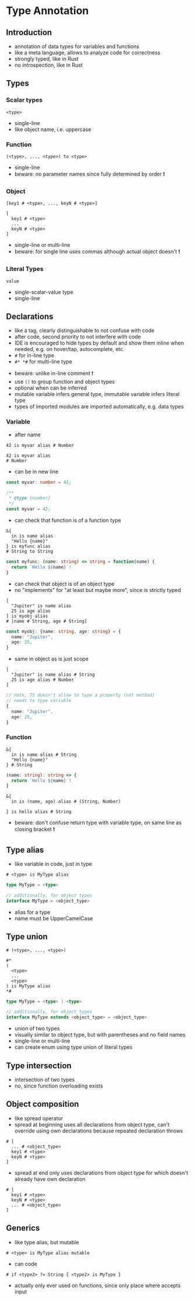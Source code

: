 # Type Annotation



## Introduction

- annotation of data types for variables and functions
- like a meta language, allows to analyze code for correctness
- strongly typed, like in Rust
- no introspection, like in Rust



## Types

### Scalar types

```
<type>
```

- single-line
- like object name, i.e. uppercase

### Function

```
(<type>, ..., <type>) to <type>
```

- single-line
- beware: no parameter names since fully determined by order ❗️

### Object

```
[key1 # <type>, ..., keyN # <type>]
```

```
[
  key1 # <type>
  ...
  keyN # <type>
]
```

- single-line or multi-line
- beware: for single line uses commas although actual object doesn't ❗️

### Literal Types

```
value
```

- single-scalar-value type
- single-line



## Declarations

- like a tag, clearly distinguishable to not confuse with code
- after code, second priority to not interfere with code
- IDE is encouraged to hide types by default and show them inline when needed, e.g. on hover/tap, autocomplete, etc.
- `#` for in-line type
- `#* *#` for multi-line type
<!-- todo: good idea? only useful in variable declarations... -->
- beware: unlike in-line comment ❗️
- use `()` to group function and object types
- optional when can be inferred
- mutable variable infers general type, immutable variable infers literal type
- types of imported modules are imported automatically, e.g. data types

### Variable

- after name

```
42 is myvar alias # Number
```

```
42 is myvar alias
# Number
```

- can be in new line
<!-- todo: good idea? the more options the more complexity -->

```ts
const myvar: number = 42;
```

```ts
/**
 * @type {number}
 */
const myvar = 42;
```

- can check that function is of a function type

```
&{
  in is name alias
  "Hello {name}"
} is myfunc alias
# String to String
```

```ts
const myfunc: (name: string) => string = function(name) {
  return `Hello ${name}`!
}
```

- can check that object is of an object type
- no "implements" for "at least but maybe more", since is strictly typed

```
[
  "Jupiter" is name alias
  25 is age alias
] is myobj alias
# [name # String, age # String]
```

```ts
const myobj: {name: string, age: string} = {
  name: "Jupiter",
  age: 25,
}
```

- same in object as is just scope

```
[
  "Jupiter" is name alias # String
  25 is age alias # Number
]
```

```ts
// note, TS doesn't allow to type a property (not method)
// needs to type variable
{
  name: "Jupiter",
  age: 25,
}
```

### Function

```
&{
  in is name alias # String
  "Hello {name}"
} # String
```

```ts
(name: string): string => {
  return `Hello ${name}`!
}
```

```
&{
  in is (name, age) alias # (String, Number)

} is hello alias # String
```

- beware: don't confuse return type with variable type, on same line as closing bracket ❗️



## Type alias

- like variable in code, just in type

```
# <type> is MyType alias
```

```ts
type MyType = <type>

// additionally, for object types
interface MyType = <object_type>
```

- alias for a type
- name must be UpperCamelCase



## Type union

```
# (<type>, ..., <type>)
```

```
#*
(
  <type>
  ...
  <type>
) is MyType alias
*#
```

```ts
type MyType = <type> | <type>

// additionally, for object types
interface MyType extends <object_type> = <object_type>
```

- union of two types
- visually similar to object type, but with parentheses and no field names
- single-line or multi-line
- can create enum using type union of literal types
<!-- todo: how to use fields on enum, like in Rust? can't use complex type since has no would loose "name" -->



## Type intersection

- intersection of two types
- no, since function overloading exists
<!-- todo: good idea/ -->



## Object composition

- like spread operator
- spread at beginning uses all declarations from object type, can't override using own declarations because repeated declaration throws

```
# [
  ... # <object_type>
  key1 # <type>
  keyN # <type>
]
```

- spread at end only uses declarations from object type for which doesn't already have own declaration

```
# [
  key1 # <type>
  keyN # <type>
  ... # <object_type>
]
```



## Generics

- like type alias, but mutable

```
# <type> is MyType alias mutable
```

- can code

```
# if <type2> ?= String { <type2> is MyType }
```

- actually only ever used on functions, since only place where accepts input
<!-- todo: not on objects? not on type variables? -->
